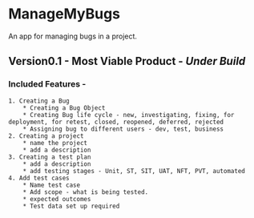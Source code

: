 # ManageMyBugs

An app for managing bugs in a project.

## Version0.1 - Most Viable Product - _Under Build_


### Included Features - 

    1. Creating a Bug
        * Creating a Bug Object
        * Creating Bug life cycle - new, investigating, fixing, for deployment, for retest, closed, reopened, deferred, rejected
        * Assigning bug to different users - dev, test, business
    2. Creating a project
        * name the project
        * add a description
    3. Creating a test plan
        * add a description
        * add testing stages - Unit, ST, SIT, UAT, NFT, PVT, automated
    4. Add test cases
        * Name test case
        * Add scope - what is being tested.
        * expected outcomes
        * Test data set up required

